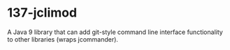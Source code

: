 # 137-jclimod
A Java 9 library that can add git-style command line interface functionality to other libraries (wraps jcommander).
